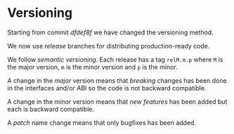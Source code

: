 Versioning
==========

Starting from commit _dfdef8f_ we have changed the versioning method.

We now use _release_ branches for distributing production-ready code.

We follow _semantic versioning_.
Each release has a tag `relM.m.p` where `M` is the major version,
`m` is the minor version and `p` is the minor.

A change in the _major_ version means that _breaking_ changes has
been done in the interfaces and/or ABI so the code is not backward
compatible.

A change in the _minor_ version means that _new features_ has been
added but each is backward compatible.

A _patch_ name change means that only bugfixes has been added.
